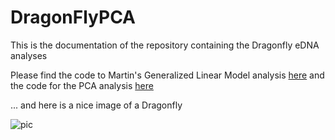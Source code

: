 # DragonFlyPCA

This is the documentation of the repository containing the Dragonfly eDNA analyses 

Please find the code to Martin's Generalized Linear Model analysis [here](scripts/Analyse_GLMs.R) and the code for the PCA analysis [here](PCA_Tutorial/PCA.R)

... and here is a nice image of a Dragonfly

![pic](https://i.pinimg.com/originals/19/88/0d/19880d6ad65795cd0d1baca0682d119a.jpg)